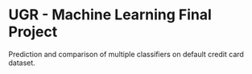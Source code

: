 # UGR - Machine Learning Final Project
Prediction and comparison of multiple classifiers on default credit card dataset.
